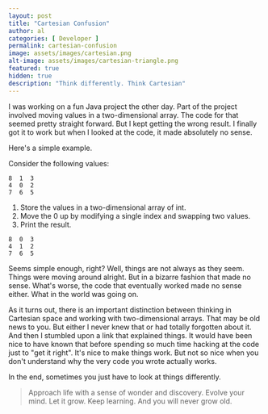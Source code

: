 ```yaml
---
layout: post
title: "Cartesian Confusion"
author: al
categories: [ Developer ]
permalink: cartesian-confusion
image: assets/images/cartesian.png
alt-image: assets/images/cartesian-triangle.png
featured: true
hidden: true
description: "Think differently. Think Cartesian"
---
```

I was working on a fun Java project the other day. Part of the project involved moving values in a two-dimensional array. The code for that seemed pretty straight forward. But I kept getting the wrong result. I finally got it to work but when I looked at the code, it made absolutely no sense.

Here's a simple example.

Consider the following values:

```
8  1  3
4  0  2
7  6  5
```
1. Store the values in a two-dimensional array of int.
2. Move the 0 up by modifying a single index and swapping two values.
3. Print the result.

```
8  0  3
4  1  2
7  6  5
```
Seems simple enough, right? Well, things are not always as they seem. Things were moving around alright. But in a bizarre fashion that made no sense. What's worse, the code that eventually worked made no sense either. What in the world was going on.

As it turns out, there is an important distinction between thinking in Cartesian space and working with two-dimensional arrays. That may be old news to you. But either I never knew that or had totally forgotten about it. And then I stumbled upon a link that explained things. It would have been nice to have known that before spending so much time hacking at the code just to "get it right". It's nice to make things work. But not so nice when you don't understand why the very code you wrote actually works.

In the end, sometimes you just have to look at things differently.

> Approach life with a sense of wonder and discovery. Evolve your mind. Let it grow. Keep learning. And you will never grow old.
